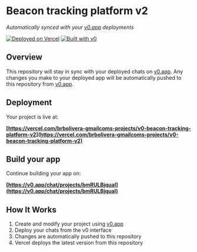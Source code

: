 # Beacon tracking platform v2

*Automatically synced with your [v0.app](https://v0.app) deployments*

[![Deployed on Vercel](https://img.shields.io/badge/Deployed%20on-Vercel-black?style=for-the-badge&logo=vercel)](https://vercel.com/brbolivera-gmailcoms-projects/v0-beacon-tracking-platform-v2)
[![Built with v0](https://img.shields.io/badge/Built%20with-v0.app-black?style=for-the-badge)](https://v0.app/chat/projects/bmRULBjqual)

## Overview

This repository will stay in sync with your deployed chats on [v0.app](https://v0.app).
Any changes you make to your deployed app will be automatically pushed to this repository from [v0.app](https://v0.app).

## Deployment

Your project is live at:

**[https://vercel.com/brbolivera-gmailcoms-projects/v0-beacon-tracking-platform-v2](https://vercel.com/brbolivera-gmailcoms-projects/v0-beacon-tracking-platform-v2)**

## Build your app

Continue building your app on:

**[https://v0.app/chat/projects/bmRULBjqual](https://v0.app/chat/projects/bmRULBjqual)**

## How It Works

1. Create and modify your project using [v0.app](https://v0.app)
2. Deploy your chats from the v0 interface
3. Changes are automatically pushed to this repository
4. Vercel deploys the latest version from this repository